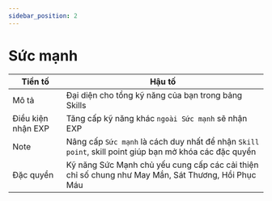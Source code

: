 ```yaml
---
sidebar_position: 2
---
```


# Sức mạnh
| Tiền tố   | Hậu tố    |
| ------- | -------- |
| Mô tả | Đại diện cho tổng kỹ năng của bạn trong bảng Skills |
| Điều kiện nhận EXP | Tăng cấp kỹ năng khác `ngoài Sức mạnh` sẽ nhận EXP       |
| Note | Nâng cấp `Sức mạnh` là cách duy nhất để nhận `Skill point`, skill point giúp bạn mở khóa các đặc quyền |
| Đặc quyền | Kỹ năng Sức Mạnh chủ yếu cung cấp các cải thiện chỉ số chung như May Mắn, Sát Thương, Hồi Phục Máu |